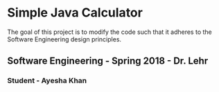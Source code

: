 # Simple Java Calculator

The goal of this project is to modify the code such that it adheres to the Software Engineering design principles.


## Software Engineering - Spring 2018 - Dr. Lehr

### Student - Ayesha Khan